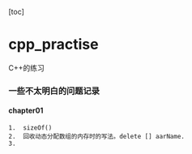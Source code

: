[toc]

# cpp_practise
C++的练习

### 一些不太明白的问题记录
#### chapter01
    1.  sizeOf()
    2.  回收动态分配数组的内存时的写法。delete [] aarName.
    3.  